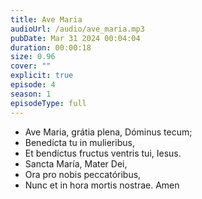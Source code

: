 ```yaml
---
title: Ave Maria
audioUrl: /audio/ave_maria.mp3
pubDate: Mar 31 2024 00:04:04
duration: 00:00:18
size: 0.96
cover: ""
explicit: true
episode: 4
season: 1
episodeType: full
---
```


  - Ave Maria, grátia plena, Dóminus tecum;
  - Benedícta tu in mulieribus,
  - Et bendíctus fructus ventris tui, Iesus.
  - Sancta María, Mater Dei,
  - Ora pro nobis peccatóribus,
  - Nunc et in hora mortis nostrae. Amen